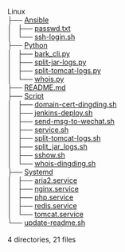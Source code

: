 Linux<br/>
	├── <a href="https://github.com/opsxin/linux/blob/master/Ansible/">Ansible</a><br>
	│   ├── <a href="https://github.com/opsxin/linux/blob/master/Ansible/passwd.txt">passwd.txt</a><br>
	│   └── <a href="https://github.com/opsxin/linux/blob/master/Ansible/ssh-login.sh">ssh-login.sh</a><br>
	├── <a href="https://github.com/opsxin/linux/blob/master/Python/">Python</a><br>
	│   ├── <a href="https://github.com/opsxin/linux/blob/master/Python/bark_cli.py">bark_cli.py</a><br>
	│   ├── <a href="https://github.com/opsxin/linux/blob/master/Python/split-jar-logs.py">split-jar-logs.py</a><br>
	│   ├── <a href="https://github.com/opsxin/linux/blob/master/Python/split-tomcat-logs.py">split-tomcat-logs.py</a><br>
	│   └── <a href="https://github.com/opsxin/linux/blob/master/Python/whois.py">whois.py</a><br>
	├── <a href="https://github.com/opsxin/linux/blob/master/README.md">README.md</a><br>
	├── <a href="https://github.com/opsxin/linux/blob/master/Script/">Script</a><br>
	│   ├── <a href="https://github.com/opsxin/linux/blob/master/Script/domain-cert-dingding.sh">domain-cert-dingding.sh</a><br>
	│   ├── <a href="https://github.com/opsxin/linux/blob/master/Script/jenkins-deploy.sh">jenkins-deploy.sh</a><br>
	│   ├── <a href="https://github.com/opsxin/linux/blob/master/Script/send-msg-to-wechat.sh">send-msg-to-wechat.sh</a><br>
	│   ├── <a href="https://github.com/opsxin/linux/blob/master/Script/service.sh">service.sh</a><br>
	│   ├── <a href="https://github.com/opsxin/linux/blob/master/Script/split-tomcat-logs.sh">split-tomcat-logs.sh</a><br>
	│   ├── <a href="https://github.com/opsxin/linux/blob/master/Script/split_jar_logs.sh">split_jar_logs.sh</a><br>
	│   ├── <a href="https://github.com/opsxin/linux/blob/master/Script/sshow.sh">sshow.sh</a><br>
	│   └── <a href="https://github.com/opsxin/linux/blob/master/Script/whois-dingding.sh">whois-dingding.sh</a><br>
	├── <a href="https://github.com/opsxin/linux/blob/master/Systemd/">Systemd</a><br>
	│   ├── <a href="https://github.com/opsxin/linux/blob/master/Systemd/aria2.service">aria2.service</a><br>
	│   ├── <a href="https://github.com/opsxin/linux/blob/master/Systemd/nginx.service">nginx.service</a><br>
	│   ├── <a href="https://github.com/opsxin/linux/blob/master/Systemd/php.service">php.service</a><br>
	│   ├── <a href="https://github.com/opsxin/linux/blob/master/Systemd/redis.service">redis.service</a><br>
	│   └── <a href="https://github.com/opsxin/linux/blob/master/Systemd/tomcat.service">tomcat.service</a><br>
	└── <a href="https://github.com/opsxin/linux/blob/master/update-readme.sh">update-readme.sh</a><br>
<br/>4 directories, 21 files
